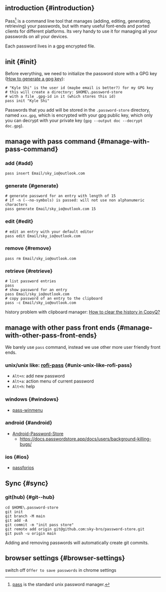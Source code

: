 
## introduction {#introduction}

Pass[^fn:1] is a command line tool that manages (adding, editing, generating, retrieving) your passwords, but with many useful font-ends and ported clients for different platforms. Its very handy to use it for managing all your passwords on all your devices.

Each password lives in a gpg encrypted file.


## init {#init}

Before everything, we need to initialize the password store with a GPG key ([How to generate a gpg key](https://www.linode.com/docs/guides/gpg-keys-to-send-encrypted-messages/)):

```shell
# "Kyle Shi" is the user id (maybe email is better?) for my GPG key
# this will create a directory: $HOME\.password-store
# with a file .gpg-id in it (which stores this id)
pass init "Kyle Shi"
```

Passwords that you add will be stored in the `.password-store` directory, named `xxx.gpg`, which is encrypted with your gpg public key, which only you can decrypt with your private key (`gpg --output doc --decrypt doc.gpg`).


## manage with pass command {#manage-with-pass-command}


### add {#add}

```shell
pass insert Email/sky_io@outlook.com
```


### generate {#generate}

```shell
# generate password for an entry with length of 15
# if -n (--no-symbols) is passed: will not use non alphanumeric characters
pass generate Email/sky_io@outlook.com 15
```


### edit {#edit}

```shell
# edit an entry with your default editor
pass edit Email/sky_io@outlook.com
```


### remove {#remove}

```shell
pass rm Email/sky_io@outlook.com
```


### retrieve {#retrieve}

```shell
# list password entries
pass
# show password for an entry
pass Email/sky_io@outlook.com
# copy password of an entry to the clipboard
pass -c Email/sky_io@outlook.com
```

history problem with clipboard manager: [How to clear the history in CopyQ?](https://github.com/hluk/CopyQ/issues/1031)


## manage with other pass front ends {#manage-with-other-pass-front-ends}

We barely use `pass` command, instead we use other more user friendly front ends.


### unix/unix like: [rofi-pass](https://github.com/carnager/rofi-pass) {#unix-unix-like-rofi-pass}

-   `Alt+n`: add new password
-   `Alt+a`: action menu of current password
-   `Alt+h`: help


### windows {#windows}

-   [pass-winmenu](https://github.com/geluk/pass-winmenu)


### android {#android}

-   [Android-Password-Store](https://github.com/android-password-store/Android-Password-Store)
    -   <https://docs.passwordstore.app/docs/users/background-killing-bugs/>


### ios {#ios}

-   [passforios](https://mssun.github.io/passforios/)


## Sync {#sync}


### git(hub) {#git--hub}

```shell
cd $HOME\.password-store
git init
git branch -M main
git add -A
git commit -m "init pass store"
git remote add origin git@github.com:sky-bro/password-store.git
git push -u origin main
```

Adding and removing passwords will automatically create git commits.


## browser settings {#browser-settings}

switch off `Offer to save passwords` in chrome settings

[^fn:1]: [pass](https://www.passwordstore.org/) is the standard unix password manager.